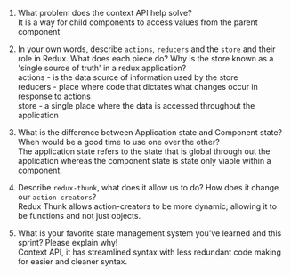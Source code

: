 1. What problem does the context API help solve?<br>
    It is a way for child components to access values from the parent component
    
1. In your own words, describe `actions`, `reducers` and the `store` and their role in Redux. What does each piece do? Why is the store known as a 'single source of truth' in a redux application?<br>
    actions - is the data source of information used by the store<br>
    reducers - place where code that dictates what changes occur in response to actions<br>
    store - a single place where the data is accessed throughout the application
    
1. What is the difference between Application state and Component state? When would be a good time to use one over the other?<br>
    The application state refers to the state that is global through out the application whereas the component state is state only viable within a component.
    
1. Describe `redux-thunk`, what does it allow us to do? How does it change our `action-creators`?<br>
    Redux Thunk allows action-creators to be more dynamic; allowing it to be functions and not just objects.
    
1. What is your favorite state management system you've learned and this sprint? Please explain why!<br>
    Context API, it has streamlined syntax with less redundant code making for easier and cleaner syntax.
